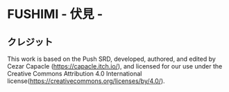 # FUSHIMI - 伏見 -

## クレジット
This work is based on the Push SRD, developed, authored, and edited by Cezar Capacle (https://capacle.itch.io/), and licensed for our use under the Creative Commons Attribution 4.0 International license(https://creativecommons.org/licenses/by/4.0/).

